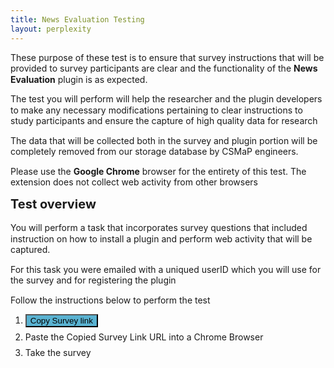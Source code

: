 ```yaml
---
title: News Evaluation Testing
layout: perplexity
---
```

<html>
	<head>
	 	<style> 
		 	h1, h2, h3, h4, p, li { 
				line-height: 1.25;
				font-size:	20px;
				margin-top: 0.5em;
			}
			p,ol,li,video {
				margin-top: 0.5em;
				font-size: 14px ;
			}
		</style>
	</head>
	<body>
		<p>These purpose of these test is to ensure that survey instructions that will be provided to survey participants are clear and the functionality of the  <strong>News Evaluation</strong> plugin is as expected.</p>
		<p>The test you will perform will help the researcher and the plugin developers to make any necessary modifications pertaining to clear instructions to study participants and ensure the capture of high quality data for research </p>
		<p>The data that will be collected both in the survey and plugin portion will be completely removed from our storage database by CSMaP engineers. </p>
		<p>Please use the <strong>Google Chrome</strong> browser for the entirety of this test. The extension does not collect web activity from other browsers</p>
		<div>
			<h2> Test overview </h2>
			<p>You will perform a task that incorporates survey questions that included instruction on how to install a plugin and perform web activity that will be captured.</p>
			<p> For this task you were emailed with a uniqued userID which you will use for the survey and for registering the plugin</p>
			<p> Follow the instructions below to perform the test</p>
			<ol>
				<li><button id="copyButton" style="background-color: #59B2D1; color: black;">Copy Survey link</button></li>
				<li> Paste the Copied Survey Link URL into a Chrome Browser</li>
				<li> Take the survey</li>
			 </ol>
		</div>
    	<script>
        	const urlDisplay = document.getElementById('urlDisplay');
        	const copyButton = document.getElementById('copyButton');
        	const url = 'https://nyu.qualtrics.com/jfe/form/SV_diCWiMmVyDtvhSC';

        	copyButton.addEventListener('click', () => {
            	navigator.clipboard.writeText(url).then(() => {
                copyButton.textContent = 'Copied!';
                	setTimeout(() => {
                    copyButton.textContent = 'Copy Survey link';
                	}, 2000);
            	}).catch(err => {
                	console.error('Failed to copy: ', err);
            	});
        	});
    	</script>
    	<p>We appreciate your support in testing the extension.</p>
	</body>
</html>
